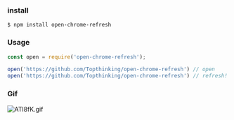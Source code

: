
### install
```shell
$ npm install open-chrome-refresh
```

### Usage
```js
const open = require('open-chrome-refresh');

open('https://github.com/Topthinking/open-chrome-refresh') // open
open('https://github.com/Topthinking/open-chrome-refresh') // refresh!
```

### Gif
![ATl8fK.gif](https://s2.ax1x.com/2019/04/10/ATl8fK.gif)